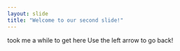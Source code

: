 ```yaml
---
layout: slide
title: "Welcome to our second slide!"
---
```

took me a while to get here
Use the left arrow to go back!
